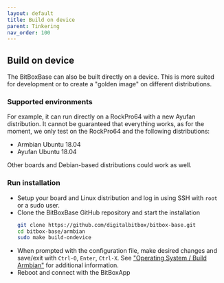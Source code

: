 ```yaml
---
layout: default
title: Build on device
parent: Tinkering
nav_order: 100
---
```

## Build on device

The BitBoxBase can also be built directly on a device. This is more suited for development or to create a "golden image" on different distributions.

### Supported environments

For example, it can run directly on a RockPro64 with a new Ayufan distribution.
It cannot be guaranteed that everything works, as for the moment, we only test on the RockPro64 and the following distributions:

* Armbian Ubuntu 18.04
* Ayufan Ubuntu 18.04

Other boards and Debian-based distributions could work as well.

### Run installation

* Setup your board and Linux distribution and log in using SSH with `root` or a sudo user.
* Clone the BitBoxBase GitHub repository and start the installation
    ```sh
    git clone https://github.com/digitalbitbox/bitbox-base.git
    cd bitbox-base/armbian
    sudo make build-ondevice
    ```
* When prompted with the configuration file, make desired changes and save/exit with `Ctrl-O`, `Enter`, `Ctrl-X`.
  See ["Operating System / Build Armbian"](../os/armbian-build.md#initial-configuration-on-build) for additional information.
* Reboot and connect with the BitBoxApp
